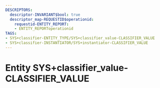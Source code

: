 ```yaml
---
DESCRIPTORS:
  descriptor-INVARIANT$bool: true
  descriptor_map-REQUESTID$operationid:
    requestid-ENTITY_REPORT:
    - ENTITY_REPORToperationid
TAGS:
- SYS+classifier-ENTITY_TYPE/SYS+classifier_value-CLASSIFIER_VALUE
- SYS+classifier-INSTANTIATOR/SYS+instantiator-CLASSIFIER_VALUE
---
```

# Entity SYS+classifier_value-CLASSIFIER_VALUE

